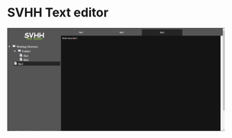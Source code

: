 # SVHH Text editor
<img src="https://github.com/hrayrzh/SVHH/blob/SVHH_Hayk_branch/Images/SVHH_Editor.PNG">

###